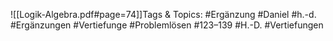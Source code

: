 
![[Logik-Algebra.pdf#page=74]]Tags & Topics:
   #Ergänzung
   #Daniel
   #h.-d.
   #Ergänzungen
   #Vertiefunge
   #Problemlösen
   #123–139
   #H.-D.
   #Vertiefungen